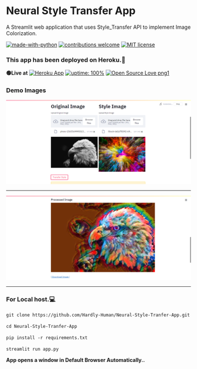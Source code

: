 # Neural Style Transfer App
A Streamlit web application that uses Style_Transfer API to implement Image Colorization.

[![made-with-python](https://img.shields.io/badge/Made%20with-Python-1f425f.svg)](https://www.python.org/)
[![contributions welcome](https://img.shields.io/badge/contributions-welcome-brightgreen.svg?style=flat)](https://github.com/Hardly-Human/Neural-Style-Tranfer-App)
[![MIT license](https://img.shields.io/badge/License-MIT-blue.svg)](https://lbesson.mit-license.org/)


### This app has been deployed on Heroku.🥳
 **🟢Live at** [![Heroku App](https://raw.githubusercontent.com/gregsadetsky/heroku-ci-badge/master/badges/succeeded.svg)](https://style-tranfer-app.herokuapp.com/)
 [![uptime: 100%](https://camo.githubusercontent.com/b3fc74878a0d5fcca5a78b288aa4b489f65fd7eb/68747470733a2f2f696d672e736869656c64732e696f2f62616467652f757074696d652d3130302532352d627269676874677265656e)](https://style-tranfer-app.herokuapp.com/)
[![Open Source Love png1](https://badges.frapsoft.com/os/v1/open-source.png?v=103)](https://github.com/Hardly-Human)

### Demo Images
![img1](https://github.com/Hardly-Human/Neural-Style-Tranfer-App/blob/main/img1.png)
*** ***
![img2](https://github.com/Hardly-Human/Neural-Style-Tranfer-App/blob/main/img2.png)
*** ***  

### For Local host.💻

`git clone https://github.com/Hardly-Human/Neural-Style-Tranfer-App.git`

`cd Neural-Style-Tranfer-App`

`pip install -r requirements.txt`

`streamlit run app.py`

__App opens a window in Default Browser Automatically..__


